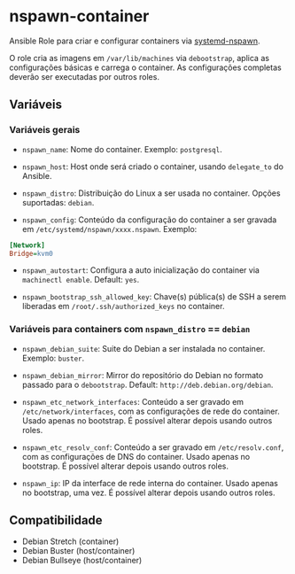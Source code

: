 # nspawn-container

Ansible Role para criar e configurar containers via
[systemd-nspawn](https://www.freedesktop.org/software/systemd/man/systemd-nspawn.html).

O role cria as imagens em `/var/lib/machines` via `debootstrap`, aplica as configurações
básicas e carrega o container. As configurações completas deverão ser executadas por
outros roles.

## Variáveis

### Variáveis gerais

* `nspawn_name`: Nome do container. Exemplo: `postgresql`.

* `nspawn_host`: Host onde será criado o container, usando `delegate_to` do Ansible.

* `nspawn_distro`: Distribuição do Linux a ser usada no container. Opções suportadas:
  `debian`.

* `nspawn_config`: Conteúdo da configuração do container a ser gravada em
  `/etc/systemd/nspawn/xxxx.nspawn`. Exemplo:

```ini
[Network]
Bridge=kvm0
```

* `nspawn_autostart`: Configura a auto inicialização do container via `machinectl enable`.
  Default: `yes`.

* `nspawn_bootstrap_ssh_allowed_key`: Chave(s) pública(s) de SSH a serem liberadas em
  `/root/.ssh/authorized_keys` no container.

### Variáveis para containers com `nspawn_distro` == `debian`

* `nspawn_debian_suite`: Suite do Debian a ser instalada no container. Exemplo: `buster`.

* `nspawn_debian_mirror`: Mirror do repositório do Debian no formato passado para o
  `debootstrap`. Default: `http://deb.debian.org/debian`.

* `nspawn_etc_network_interfaces`: Conteúdo a ser gravado em `/etc/network/interfaces`,
  com as configurações de rede do container. Usado apenas no bootstrap. É possível alterar
  depois usando outros roles.

* `nspawn_etc_resolv_conf`: Conteúdo a ser gravado em `/etc/resolv.conf`, com as
  configurações de DNS do container. Usado apenas no bootstrap. É possível alterar depois
  usando outros roles.

* `nspawn_ip`: IP da interface de rede interna do container. Usado apenas no bootstrap,
  uma vez. É possível alterar depois usando outros roles.

## Compatibilidade

- Debian Stretch (container)
- Debian Buster (host/container)
- Debian Bullseye (host/container)
